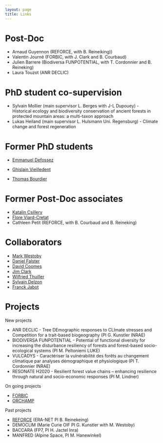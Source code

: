 ```yaml
---
layout: page
title: Links
---
```


# Post-Doc

- Arnaud Guyennon (REFORCE, with B. Reineiking))
- Valentin Journé (FORBIC, with J. Clark and B. Courbaud)
- Julien Barrere (Biodiversa FUNPOTENTIAL, with T. Cordonnier and B. Reineking)
- Laura Touzot (ANR DECLIC) 

# PhD student co-supervision

- Sylvain Mollier (main supervisor  L. Berges with J-L Dupouey) - Historical ecology and biodiversity conservation of ancient forests in protected mountain areas: a multi-taxon approach
- Lukas Heiland (main supervisor L. Hulsmann Uni. Regensburg) - Climate change and forest regeneration

# Former PhD students

- [Emmanuel Defossez](https://scholar.google.fr/citations?hl=fr&user=g7WY2mYAAAAJ&view_op=list_works&sortby=pubdate)

- [Ghislain Vieilledent](http://ghislain.vieilledent.free.fr/)

- [Thomas Bourdier](http://www.irstea.fr/bourdier)

# Former Post-Doc associates

- [Katalin Csillery](https://sites.google.com/site/katalincsillery/)
- [Flore Viard-Cretat](https://www.researchgate.net/scientific-contributions/15565064_Flore_Viard-Cretat)
- Cathleen Petit (REFORCE, with B. Courbaud and B. Reineking)

# Collaborators

- [Mark Westoby](http://bio.mq.edu.au/research/groups/ecology/westoby/mark.htm)
- [Daniel Falster](http://danielfalster.com/)
- [David Coomes](http://www.plantsci.cam.ac.uk/directory/coomes-david)
- [Jim Clark](https://sites.nicholas.duke.edu/clarklab/)
- [Wilfried Thuiller](http://www.will.chez-alice.fr/)
- [Sylvain Delzon](http://sylvain-delzon.com/)
- [Franck Jabot](https://lisc.inrae.fr/franck-jabot/)

# Projects

New projects

- ANR DECLIC - Tree DEmographic responses to CLImate stresses and Competition for a trait-based biogeography (PI G. Kunstler INRAE)
- BIODIVERSA FUNPOTENTIAL - Potential of functional diversity for increasing the disturbance resiliency of forests and forest-based socio-ecological systems (PI M. Peltoniemi LUKE)
- VULCADYS - Caractériser la vulnérabilité des forêts au changement climatique par analyses démographique et physiologique (PI T. Cordonnier INRAE)
- RESONATE H2020 - Resilient forest value chains – enhancing resilience through natural and socio-economic responses (PI M. Lindner)

On going projects

- [FORBIC](https://forbic.irstea.fr/)
- [ORCHAMP](http://www.za-alpes.org/projets-en-cours/sentinelles-des-alpes/observatoire-orchamp/)

Past projects

* [REFORCE](https://www.reforce-project.eu/) (ERA-NET PI B. Reinekeing)
* DEMOCLIM (Marie Curie OIF PI G. Kunstler with M. Westoby)
* BACCARA (FP7, PI H. Jactel Inra)
* MANFRED (Alpine Space, PI M. Hanewinkel)

